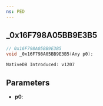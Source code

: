 ```yaml
---
ns: PED
---
```

## _0x16F798A05BB9E3B5

```c
// 0x16F798A05BB9E3B5
void _0x16F798A05BB9E3B5(Any p0);
```

```
NativeDB Introduced: v1207
```

## Parameters
* **p0**:
